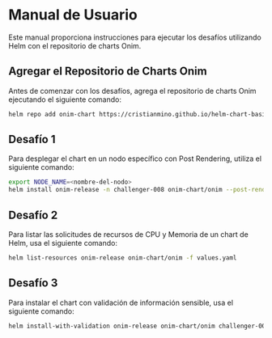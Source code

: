 
# Manual de Usuario

Este manual proporciona instrucciones para ejecutar los desafíos utilizando Helm con el repositorio de charts Onim.

## Agregar el Repositorio de Charts Onim

Antes de comenzar con los desafíos, agrega el repositorio de charts Onim ejecutando el siguiente comando:

```bash
helm repo add onim-chart https://cristianmino.github.io/helm-chart-basic/
```

## Desafío 1

Para desplegar el chart en un nodo específico con Post Rendering, utiliza el siguiente comando:

```bash
export NODE_NAME=<nombre-del-nodo>
helm install onim-release -n challenger-008 onim-chart/onim --post-renderer ./post-render-kustomize.sh
```

## Desafío 2

Para listar las solicitudes de recursos de CPU y Memoria de un chart de Helm, usa el siguiente comando:

```bash
helm list-resources onim-release onim-chart/onim -f values.yaml
```

## Desafío 3

Para instalar el chart con validación de información sensible, usa el siguiente comando:

```bash
helm install-with-validation onim-release onim-chart/onim challenger-008 -f values.yaml
```

